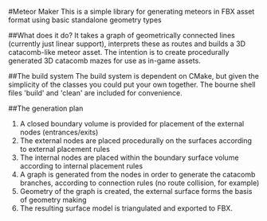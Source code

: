 #Meteor Maker
This is a simple library for generating meteors in FBX asset format using basic standalone geometry types

##What does it do?
It takes a graph of geometrically connected lines (currently just linear support), interprets these as routes and builds a 3D catacomb-like meteor asset.
The intention is to create procedurally generated 3D catacomb mazes for use as in-game assets.

##The build system
The build system is dependent on CMake, but given the simplicity of the classes you could put your own together.
The bourne shell files 'build' and 'clean' are included for convenience.

##The generation plan
1. A closed boundary volume is provided for placement of the external nodes (entrances/exits)
2. The external nodes are placed procedurally on the surfaces according to external placement rules
3. The internal nodes are placed within the boundary surface volume according to internal placement rules
4. A graph is generated from the nodes in order to generate the catacomb branches, according to connection rules (no route collision, for example)
5. Geometry of the graph is created, the external surface forms the basis of geometry making
6. The resulting surface model is triangulated and exported to FBX.

